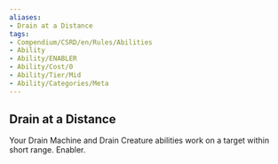 ```yaml
---
aliases:
- Drain at a Distance
tags:
- Compendium/CSRD/en/Rules/Abilities
- Ability
- Ability/ENABLER
- Ability/Cost/0
- Ability/Tier/Mid
- Ability/Categories/Meta
---
```


  
## Drain at a Distance  
Your Drain Machine and Drain Creature abilities work on a target within short range. Enabler.